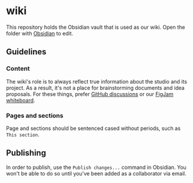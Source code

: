 # wiki

This repository holds the Obsidian vault that is used as our wiki. Open the folder with [Obsidian](https://obsidian.md/) to edit.

## Guidelines

### Content

The wiki's role is to always reflect true information about the studio and its project. As a result, it's not a place for brainstorming documents and idea proposals. For these things, prefer [GitHub discussions](https://github.com/orgs/playsthetic/discussions) or our [FigJam whiteboard](https://www.figma.com/file/xULU4HdgVVC5yS1Lzz1W00/Whiteboard?node-id=0%3A1&t=ZkT53uJU4czWmYqM-1).

### Pages and sections

Page and sections should be sentenced cased without periods, such as `This section`.

## Publishing

In order to publish, use the `Publish changes...` command in Obsidian. You won't be able to do so until you've been added as a collaborator via email.
